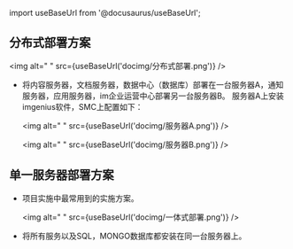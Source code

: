 
import useBaseUrl from '@docusaurus/useBaseUrl';

## 分布式部署方案

<img alt=" " src={useBaseUrl('docimg/分布式部署.png')} />

* 将内容服务器，文档服务器，数据中心（数据库）部署在一台服务器A，通知服务器，应用服务器，im企业运营中心部署另一台服务器B。
服务器A上安装imgenius软件，SMC上配置如下：

  <img alt=" " src={useBaseUrl('docimg/服务器A.png')} />

  <img alt=" " src={useBaseUrl('docimg/服务器B.png')} />

## 单一服务器部署方案

* 项目实施中最常用到的实施方案。

  <img alt=" " src={useBaseUrl('docimg/一体式部署.png')} />

* 将所有服务以及SQL，MONGO数据库都安装在同一台服务器上。
